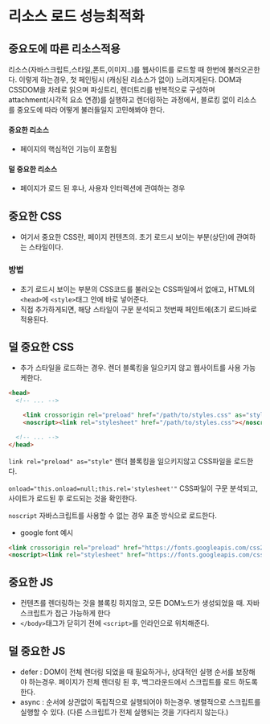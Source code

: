 # 리소스 로드 성능최적화

## 중요도에 따른 리소스적용
리소스(자바스크립트,스타일,폰트,이미지..)를 웹사이트를 로드할 때 한번에 불러오곤한다.
이렇게 하는경우, 첫 페인팅시 (캐싱된 리소스가 없이) 느려지게된다.
DOM과 CSSDOM을 차레로 읽으며 파싱트리, 렌더트리를 반복적으로 구성하며 attachment(시각적 요소 연경)를 실행하고 렌더링하는 과정에서, 블로킹 없이 리소스를 중요도에 따라 어떻게 불러들일지 고민해봐야 한다.

#### 중요한 리소스
- 페이지의 핵심적인 기능이 포함됨
#### 덜 중요한 리소스
- 페이지가 로드 된 후나, 사용자 인터렉션에 관여하는 경우


## 중요한 CSS
- 여기서 중요한 CSS란, 페이지 컨텐츠의. 초기 로드시 보이는 부분(상단)에 관여하는 스타일이다.
### 방법
- 초기 로드시 보이는 부분의 CSS코드를 불러오는 CSS파일에서 없애고, HTML의 ```<head>```에 ```<style>```태그 안에 바로 넣어준다.
- 직접 추가하게되면, 해당 스타일이 구문 분석되고 첫번째 페인트에(초기 로드)바로 적용된다.

## 덜 중요한 CSS
- 추가 스타일을 로드하는 경우. 렌더 블록킹을 일으키지 않고 웹사이트를 사용 가능케한다.
``` html
<head>
  <!-- ... -->

    <link crossorigin rel="preload" href="/path/to/styles.css" as="style" onload="this.onload=null;this.rel='stylesheet'">
    <noscript><link rel="stylesheet" href="/path/to/styles.css"></noscript>

  <!-- ... -->
</head>
```

```link rel="preload" as="style"``` 렌더 블록킹을 일으키지않고 CSS파일을 로드한다.

```onload="this.onload=null;this.rel='stylesheet'"``` 
CSS파일이 구문 분석되고, 사이트가 로드된 후 로드되는 것을 확인한다.

```noscript``` 자바스크립트를 사용할 수 없는 경우 표준 방식으로 로드한다.
- google font 예시
```html
<link crossorigin rel="preload" href="https://fonts.googleapis.com/css2?family=Montserrat:wght@400;600&display=swap" as="style" onload="this.onload=null;this.rel='stylesheet'">
<noscript><link rel="stylesheet" href="https://fonts.googleapis.com/css2?family=Montserrat:wght@400;600&display=swap"></noscript>
```

## 중요한 JS
- 컨텐츠를 렌더링하는 것을 블록킹 하지않고, 모든 DOM노드가 생성되었을 때. 자바스크립트가 접근 가능하게 한다
- ```</body>```태그가 닫히기 전에 ```<script>```를 인라인으로 위치해준다.

## 덜 중요한 JS
- defer : DOM이 전체 렌더링 되었을 때 필요하거나, 상대적인 실행 순서를 보장해야 하는경우. 페이지가 전체 렌더링 된 후, 백그라운드에서 스크립트를 로드 하도록 한다.
- async : 순서에 상관없이 독립적으로 실행되어야 하는경우. 병렬적으로 스크립트를 실행할 수 있다. (다른 스크립트가 전체 실행되는 것을 기다리지 않는다.)
